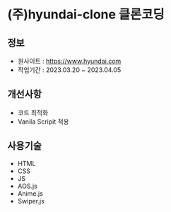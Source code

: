 
# (주)hyundai-clone 클론코딩

## 정보

- 원사이트 : https://www.hyundai.com
- 작업기간 : 2023.03.20 ~ 2023.04.05

## 개선사항

- 코드 최적화
- Vanila Scripit 적용

## 사용기술

- HTML
- CSS
- JS
- AOS.js
- Anime.js
- Swiper.js
